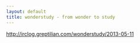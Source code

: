 ```yaml
---
layout: default
title: wonderstudy - from wonder to study
---
```

http://irclog.greptilian.com/wonderstudy/2013-05-11
